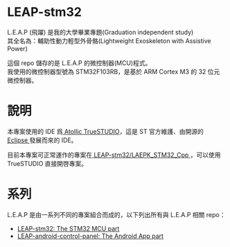 # LEAP-stm32

L.E.A.P (飛躍) 是我的大學畢業專題(Graduation independent study)  
其全名為：輔助性動力輕型外骨骼(Lightweight Exoskeleton with Assistive Power)

這個 repo 儲存的是 L.E.A.P 的微控制器(MCU)程式。  
我使用的微控制器型號為 STM32F103RB，是基於 ARM Cortex M3 的 32 位元微控制器。

# 說明

本專案使用的 IDE 爲[ Atollic TrueSTUDIO](https://atollic.com/truestudio/)，這是 ST 官方維護、由開源的[ Eclipse ](https://www.eclipse.org/downloads/)發展而來的 IDE。

目前本專案可正常運作的專案在[ LEAP-stm32/LAEPK_STM32_Cpp ](https://github.com/ziteh/LEAP-stm32/tree/master/LAEPK_STM32_Cpp)，可以使用 TrueSTUDIO 直接開啓專案。



# 系列

L.E.A.P 是由一系列不同的專案組合而成的，以下列出所有與 L.E.A.P 相關 repo：

* [LEAP-stm32: The STM32 MCU part](https://github.com/ziteh/LEAP-stm32)
* [LEAP-android-control-panel: The Android App part](https://github.com/ziteh/LEAP-android-control-panel)
